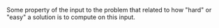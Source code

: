 Some property of the input to the problem that related to how "hard" or "easy" a solution is to compute on this input. 